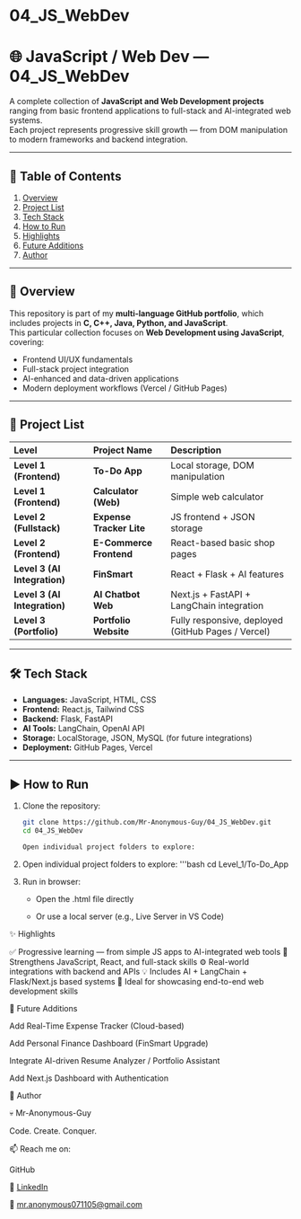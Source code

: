# 04_JS_WebDev

# 🌐 JavaScript / Web Dev — 04_JS_WebDev

A complete collection of **JavaScript and Web Development projects** ranging from basic frontend applications to full-stack and AI-integrated web systems.  
Each project represents progressive skill growth — from DOM manipulation to modern frameworks and backend integration.

---

## 🧭 Table of Contents

1. [Overview](#overview)
2. [Project List](#project-list)
3. [Tech Stack](#tech-stack)
4. [How to Run](#how-to-run)
5. [Highlights](#highlights)
6. [Future Additions](#future-additions)
7. [Author](#author)

---

## 🚀 Overview

This repository is part of my **multi-language GitHub portfolio**, which includes projects in **C, C++, Java, Python, and JavaScript**.  
This particular collection focuses on **Web Development using JavaScript**, covering:

- Frontend UI/UX fundamentals  
- Full-stack project integration  
- AI-enhanced and data-driven applications  
- Modern deployment workflows (Vercel / GitHub Pages)

---

## 🧩 Project List

| Level | Project Name | Description |
|:------|:--------------|:-------------|
| **Level 1 (Frontend)** | **To-Do App** | Local storage, DOM manipulation |
| **Level 1 (Frontend)** | **Calculator (Web)** | Simple web calculator |
| **Level 2 (Fullstack)** | **Expense Tracker Lite** | JS frontend + JSON storage |
| **Level 2 (Frontend)** | **E-Commerce Frontend** | React-based basic shop pages |
| **Level 3 (AI Integration)** | **FinSmart** | React + Flask + AI features |
| **Level 3 (AI Integration)** | **AI Chatbot Web** | Next.js + FastAPI + LangChain integration |
| **Level 3 (Portfolio)** | **Portfolio Website** | Fully responsive, deployed (GitHub Pages / Vercel) |

---

## 🛠️ Tech Stack

- **Languages:** JavaScript, HTML, CSS  
- **Frontend:** React.js, Tailwind CSS  
- **Backend:** Flask, FastAPI  
- **AI Tools:** LangChain, OpenAI API  
- **Storage:** LocalStorage, JSON, MySQL (for future integrations)  
- **Deployment:** GitHub Pages, Vercel  

---

## ▶️ How to Run

1. Clone the repository:
   ```bash
   git clone https://github.com/Mr-Anonymous-Guy/04_JS_WebDev.git
   cd 04_JS_WebDev

   Open individual project folders to explore:

 2. Open individual project folders to explore:
    '''bash
      cd Level_1/To-Do_App



3. Run in browser:

   - Open the .html file directly

   - Or use a local server (e.g., Live Server in VS Code)

✨ Highlights

✅ Progressive learning — from simple JS apps to AI-integrated web tools
🧠 Strengthens JavaScript, React, and full-stack skills
⚙️ Real-world integrations with backend and APIs
💡 Includes AI + LangChain + Flask/Next.js based systems
🎯 Ideal for showcasing end-to-end web development skills

🔮 Future Additions

Add Real-Time Expense Tracker (Cloud-based)

Add Personal Finance Dashboard (FinSmart Upgrade)

Integrate AI-driven Resume Analyzer / Portfolio Assistant

Add Next.js Dashboard with Authentication

👤 Author

💀 Mr-Anonymous-Guy

Code. Create. Conquer.

📫 Reach me on:

GitHub

💼 [LinkedIn](https://www.linkedin.com/in/Mr-Anonymous-Guy/)  

📧 mr.anonymous071105@gmail.com



